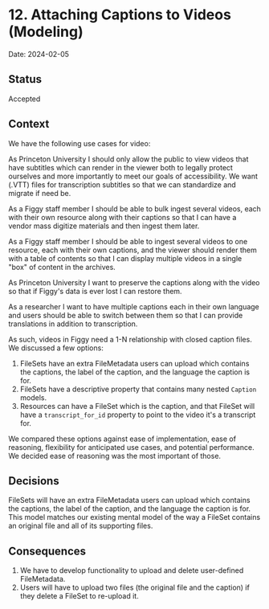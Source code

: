 # 12. Attaching Captions to Videos (Modeling)

Date: 2024-02-05

## Status

Accepted

## Context

We have the following use cases for video:

As Princeton University I should only allow the public to view videos that have subtitles which can render in the viewer both to legally protect ourselves and more importantly to meet our goals of accessibility. We want (.VTT) files for transcription subtitles so that we can standardize and migrate if need be.

As a Figgy staff member I should be able to bulk ingest several videos, each with their own resource along with their captions so that I can have a vendor mass digitize materials and then ingest them later.

As a Figgy staff member I should be able to ingest several videos to one resource, each with their own captions, and the viewer should render them with a table of contents so that I can display multiple videos in a single "box" of content in the archives.

As Princeton University I want to preserve the captions along with the video so that if Figgy's data is ever lost I can restore them.

As a researcher I want to have multiple captions each in their own language and users should be able to switch between them so that I can provide translations in addition to transcription.

As such, videos in Figgy need a 1-N relationship with closed caption files. We discussed a few options:

1. FileSets have an extra FileMetadata users can upload which contains the captions, the label of the caption, and the language the caption is for.
2. FileSets have a descriptive property that contains many nested `Caption` models.
3. Resources can have a FileSet which is the caption, and that FileSet will have a `transcript_for_id` property to point to the video it's a transcript for.

We compared these options against ease of implementation, ease of reasoning, flexibility for anticipated use cases, and potential performance. We decided ease of reasoning was the most important of those.

## Decisions

FileSets will have an extra FileMetadata users can upload which contains the captions, the label of the caption, and the language the caption is for. This model matches our existing mental model of the way a FileSet contains an original file and all of its supporting files.

## Consequences

1. We have to develop functionality to upload and delete user-defined FileMetadata.
1. Users will have to upload two files (the original file and the caption) if they delete a FileSet to re-upload it.
